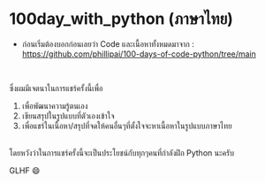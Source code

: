 # 100day_with_python (ภาษาไทย)

- ก่อนเริ่มต้องบอกก่อนเลยว่า Code และเนื้อหาทั้งหมดมาจาก : https://github.com/phillipai/100-days-of-code-python/tree/main
 <br>

ซึ่งผมมีเจตนาในการแชร์ครั้งนี้เพื่อ <br>
 1. เพื่อพัฒนาความรู้ตนเอง <br>
 2. เขียนสรุปในรูปแบบที่ตัวเองเข้าใจ <br>
 3. เพื่อแชร์ในเนื้อหา/สรุปที่จดให้คนอื่นๆที่ตั้งใจจะหาเนื้อหาในรูปแบบภาษาไทย <br>
<br>
โดยหวังว่าในการแชร์ครั้งนี้จะเป็นประโยชน์กับทุกๆคนที่กำลังฝึก Python นะครับ 

GLHF :smile:

